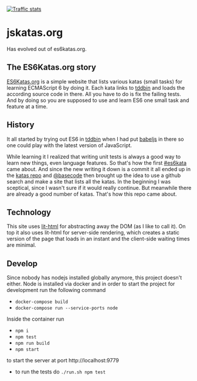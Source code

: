 [![Traffic stats](https://img.shields.io/badge/analytics-plausible-%236574cd.svg)](https://plausible.io/jskatas.org)

# jskatas.org

Has evolved out of es6katas.org.

## The ES6Katas.org story

[ES6Katas.org] is a simple website that lists various katas (small tasks) for learning ECMAScript 6 by doing it.
Each kata links to [tddbin] and loads the according source code in there. All you have to do is fix
the failing tests. And by doing so you are supposed to use and learn ES6 one small task and feature at a time.

## History

It all started by trying out ES6 in [tddbin] when I had put [babeljs] in there so 
one could play with the latest version of JavaScript.

While learning it I realized that writing unit tests is always a good way to learn 
new things, even language features. So that's how the first [#es6kata][1] came about.
And since the new writing it down is a commit it all ended up in the [katas repo][2] 
and [@basecode] then brought up the idea to use a github search and make a site that
lists all the katas. In the beginning I was sceptical, since I wasn't sure if it would 
really continue. But meanwhile there are already a good number of katas. 
That's how this repo came about.

## Technology

This site uses [lit-html] for abstracting away the DOM (as I like to call it).
On top it also uses lit-html for server-side rendering, which creates a static version
of the page that loads in an instant and the client-side waiting times are minimal.

## Develop

Since nobody has nodejs installed globally anymore, this project doesn't either.
Node is installed via docker and in order to start the project for development
run the following command
- `docker-compose build`
- `docker-compose run --service-ports node`

  
Inside the container run 
- `npm i` 
- `npm test`
- `npm run build`
- `npm start`

to start the server at port http://localhost:9779
- to run the tests do `./run.sh npm test`

[1]: https://twitter.com/tddbin/status/576305472128446466
[2]: https://github.com/tddbin/katas
[tddbin]: https://tddbin.com
[babeljs]: https://babeljs.io
[ES6Katas.org]: https://ES6Katas.org
[@basecode]: https://twitter.com/basecode
[lit-html]: https://lit-html.polymer-project.org/